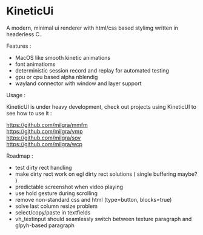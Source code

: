 # KineticUi

A modern, minimal ui renderer with html/css based stylimg written in headerless C.

Features :
- MacOS like smooth kinetic animations
- font animatioms
- deterministic session record and replay for automated testing
- gpu or cpu based alpha nblendig
- wayland connector with window and layer support

Usage :

KineticUI is under heavy development, check out projects using KineticUI to see how to use it :

https://github.com/milgra/mmfm  
https://github.com/milgra/vmp  
https://github.com/milgra/sov  
https://github.com/milgra/wcp  

Roadmap :

- test dirty rect handling
- make dirty rect work on egl dirty rect solutions ( single buffering maybe? )
- predictable screenshot when video playing
- use hold gesture during scrolling
- remove non-standard css and html (type=button, blocks=true)
- solve last column resize problem
- select/copy/paste in textfields
- vh_textinput should seamlessly switch between texture paragraph and glpyh-based paragraph
